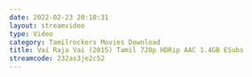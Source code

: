 ```yaml
---
date: 2022-02-23 20:10:31
layout: streamvideo
type: Video
category: Tamilrockers Movies Download
title: Vai Raja Vai (2015) Tamil 720p HDRip AAC 1.4GB ESubs
streamcode: 232as3je2c52
---
```

